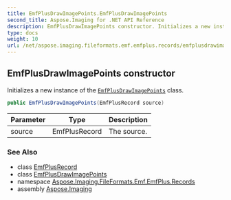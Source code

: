 ```yaml
---
title: EmfPlusDrawImagePoints.EmfPlusDrawImagePoints
second_title: Aspose.Imaging for .NET API Reference
description: EmfPlusDrawImagePoints constructor. Initializes a new instance of the EmfPlusDrawImagePoints class
type: docs
weight: 10
url: /net/aspose.imaging.fileformats.emf.emfplus.records/emfplusdrawimagepoints/emfplusdrawimagepoints/
---
```

## EmfPlusDrawImagePoints constructor

Initializes a new instance of the [`EmfPlusDrawImagePoints`](../) class.

```csharp
public EmfPlusDrawImagePoints(EmfPlusRecord source)
```

| Parameter | Type | Description |
| --- | --- | --- |
| source | EmfPlusRecord | The source. |

### See Also

* class [EmfPlusRecord](../../emfplusrecord/)
* class [EmfPlusDrawImagePoints](../)
* namespace [Aspose.Imaging.FileFormats.Emf.EmfPlus.Records](../../emfplusdrawimagepoints/)
* assembly [Aspose.Imaging](../../../)


